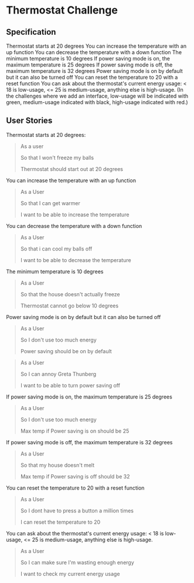 # Thermostat Challenge

## Specification

Thermostat starts at 20 degrees
You can increase the temperature with an up function
You can decrease the temperature with a down function
The minimum temperature is 10 degrees
If power saving mode is on, the maximum temperature is 25 degrees
If power saving mode is off, the maximum temperature is 32 degrees
Power saving mode is on by default but it can also be turned off
You can reset the temperature to 20 with a reset function
You can ask about the thermostat's current energy usage: < 18 is low-usage, <= 25 is medium-usage, anything else is high-usage.
(In the challenges where we add an interface, low-usage will be indicated with green, medium-usage indicated with black, high-usage indicated with red.)

## User Stories

Thermostat starts at 20 degrees:

> As a user
>
> So that I won't freeze my balls
>
> Thermostat should start out at 20 degrees

You can increase the temperature with an up function

>As a User
>
>So that I can get warmer
>
>I want to be able to increase the temperature

You can decrease the temperature with a down function

>As a User
>
>So that i can cool my balls off
>
>I want to be able to decrease the temperature

The minimum temperature is 10 degrees

>As a User
>
>So that the house doesn't actually freeze
>
>Thermostat cannot go below 10 degrees

Power saving mode is on by default but it can also be turned off

> As a User
>
> So I don't use too much energy
>
> Power saving should be on by default

> As a User
>
> So I can annoy Greta Thunberg
>
> I want to be able to turn power saving off

If power saving mode is on, the maximum temperature is 25 degrees

> As a User
>
> So I don't use too much energy
>
> Max temp if Power saving is on should be 25

If power saving mode is off, the maximum temperature is 32 degrees

> As a User
>
> So that my house doesn't melt
>
> Max temp if Power saving is off should be 32

You can reset the temperature to 20 with a reset function

> As a User
>
> So I dont have to press a button a million times
>
> I can reset the temperature to 20

You can ask about the thermostat's current energy usage: < 18 is low-usage, <= 25 is medium-usage, anything else is high-usage.

> As a User
>
> So I can make sure I'm wasting enough energy
>
> I want to check my current energy usage
